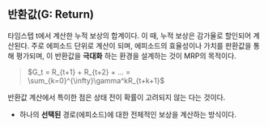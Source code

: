 ## 반환값(G: Return)
타임스텝 t에서 계산한 누적 보상의 합계이다. 이 때, 누적 보상은 감가율로 할인되어 계산된다.
주로 에피소드 단위로 계산이 되며, 에피소드의 효율성이나 가치를 판환값을 통해 평가되며, 이 반환값을 **극대화** 하는 환경을 설계하는 것이 MRP의 목적이다.
> $G_t = R_{t+1} + R_{t+2} + ... = \sum_{k=0}^{\infty}\gamma^kR_{t+k+1}$

반환값 계산에서 특이한 점은 상태 전이 확률이 고려되지 않는 다는 것이다.
- 하나의 **선택된** 경로(에피소드)에 대한 전체적인 보상을 계산하는 방식이다.